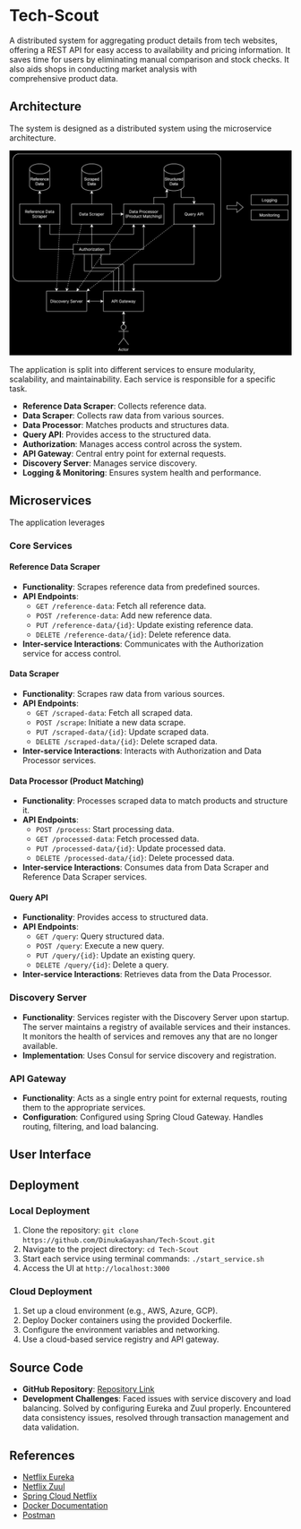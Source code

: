 # Tech-Scout

A distributed system for aggregating product details from tech websites, offering a REST API for easy access to availability and pricing information. It saves time for users by eliminating manual comparison and stock checks. It also aids shops in conducting market analysis with comprehensive product data.


## Architecture
The system is designed as a distributed system using the microservice architecture.

![Alt text](https://raw.githubusercontent.com/DinukaGayashan/Tech-Scout/098e090cfad0b93ab23aec4ff3d9748fee0bbf0e/distributed-system-design.svg)

The application is split into different services to ensure modularity, scalability, and maintainability. Each service is responsible for a specific task.

- **Reference Data Scraper**: Collects reference data.
- **Data Scraper**: Collects raw data from various sources.
- **Data Processor**: Matches products and structures data.
- **Query API**: Provides access to the structured data.
- **Authorization**: Manages access control across the system.
- **API Gateway**: Central entry point for external requests.
- **Discovery Server**: Manages service discovery.
- **Logging & Monitoring**: Ensures system health and performance.


## Microservices

The application leverages 

### Core Services

#### Reference Data Scraper
- **Functionality**: Scrapes reference data from predefined sources.
- **API Endpoints**:
  - `GET /reference-data`: Fetch all reference data.
  - `POST /reference-data`: Add new reference data.
  - `PUT /reference-data/{id}`: Update existing reference data.
  - `DELETE /reference-data/{id}`: Delete reference data.
- **Inter-service Interactions**: Communicates with the Authorization service for access control.

#### Data Scraper
- **Functionality**: Scrapes raw data from various sources.
- **API Endpoints**:
  - `GET /scraped-data`: Fetch all scraped data.
  - `POST /scrape`: Initiate a new data scrape.
  - `PUT /scraped-data/{id}`: Update scraped data.
  - `DELETE /scraped-data/{id}`: Delete scraped data.
- **Inter-service Interactions**: Interacts with Authorization and Data Processor services.

#### Data Processor (Product Matching)
- **Functionality**: Processes scraped data to match products and structure it.
- **API Endpoints**:
  - `POST /process`: Start processing data.
  - `GET /processed-data`: Fetch processed data.
  - `PUT /processed-data/{id}`: Update processed data.
  - `DELETE /processed-data/{id}`: Delete processed data.
- **Inter-service Interactions**: Consumes data from Data Scraper and Reference Data Scraper services.

#### Query API
- **Functionality**: Provides access to structured data.
- **API Endpoints**:
  - `GET /query`: Query structured data.
  - `POST /query`: Execute a new query.
  - `PUT /query/{id}`: Update an existing query.
  - `DELETE /query/{id}`: Delete a query.
- **Inter-service Interactions**: Retrieves data from the Data Processor.

### Discovery Server
- **Functionality**: Services register with the Discovery Server upon startup. The server maintains a registry of available services and their instances. It monitors the health of services and removes any that are no longer available.
- **Implementation**: Uses Consul for service discovery and registration.

### API Gateway
- **Functionality**: Acts as a single entry point for external requests, routing them to the appropriate services.
- **Configuration**: Configured using Spring Cloud Gateway. Handles routing, filtering, and load balancing.


## User Interface



## Deployment

### Local Deployment
1. Clone the repository: `git clone https://github.com/DinukaGayashan/Tech-Scout.git`
2. Navigate to the project directory: `cd Tech-Scout`
3. Start each service using terminal commands: `./start_service.sh`
4. Access the UI at `http://localhost:3000`

### Cloud Deployment
1. Set up a cloud environment (e.g., AWS, Azure, GCP).
2. Deploy Docker containers using the provided Dockerfile.
3. Configure the environment variables and networking.
4. Use a cloud-based service registry and API gateway.


## Source Code
- **GitHub Repository**: [Repository Link](https://github.com/DinukaGayashan/Tech-Scout)
- **Development Challenges**: Faced issues with service discovery and load balancing. Solved by configuring Eureka and Zuul properly. Encountered data consistency issues, resolved through transaction management and data validation.

## References
- [Netflix Eureka](https://github.com/Netflix/eureka)
- [Netflix Zuul](https://github.com/Netflix/zuul)
- [Spring Cloud Netflix](https://spring.io/projects/spring-cloud-netflix)
- [Docker Documentation](https://docs.docker.com/)
- [Postman](https://www.postman.com/)
